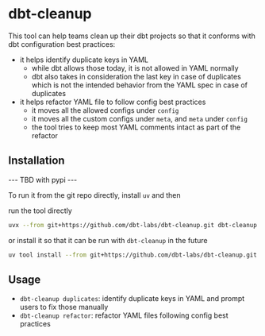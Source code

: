 # dbt-cleanup

This tool can help teams clean up their dbt projects so that it conforms with dbt configuration best practices:

- it helps identify duplicate keys in YAML
  - while dbt allows those today, it is not allowed in YAML normally
  - dbt also takes in consideration the last key in case of duplicates which is not the intended behavior from the YAML spec in case of duplicates
- it helps refactor YAML file to follow config best practices
  - it moves all the allowed configs under `config`
  - it moves all the custom configs under `meta`, and `meta` under `config`
  - the tool tries to keep most YAML comments intact as part of the refactor

## Installation

--- TBD with pypi ---

To run it from the git repo directly, install `uv` and then

run the tool directly
```sh
uvx --from git+https://github.com/dbt-labs/dbt-cleanup.git dbt-cleanup --help
```

or install it so that it can be run with `dbt-cleanup` in the future
```sh
uv tool install --from git+https://github.com/dbt-labs/dbt-cleanup.git dbt-cleanup
```

## Usage

- `dbt-cleanup duplicates`: identify duplicate keys in YAML and prompt users to fix those manually
- `dbt-cleanup refactor`: refactor YAML files following config best practices
